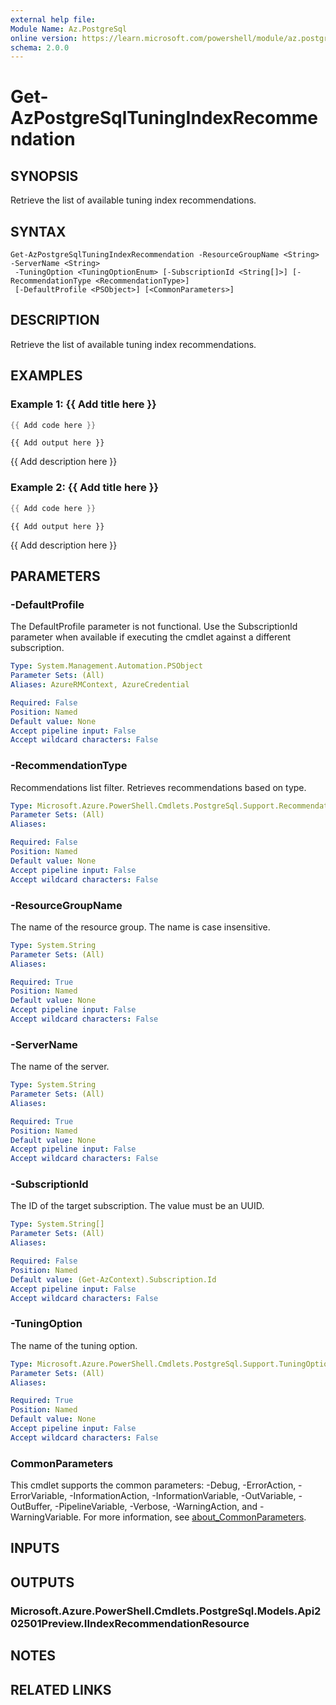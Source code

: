 ```yaml
---
external help file:
Module Name: Az.PostgreSql
online version: https://learn.microsoft.com/powershell/module/az.postgresql/get-azpostgresqltuningindexrecommendation
schema: 2.0.0
---
```


# Get-AzPostgreSqlTuningIndexRecommendation

## SYNOPSIS
Retrieve the list of available tuning index recommendations.

## SYNTAX

```
Get-AzPostgreSqlTuningIndexRecommendation -ResourceGroupName <String> -ServerName <String>
 -TuningOption <TuningOptionEnum> [-SubscriptionId <String[]>] [-RecommendationType <RecommendationType>]
 [-DefaultProfile <PSObject>] [<CommonParameters>]
```

## DESCRIPTION
Retrieve the list of available tuning index recommendations.

## EXAMPLES

### Example 1: {{ Add title here }}
```powershell
{{ Add code here }}
```

```output
{{ Add output here }}
```

{{ Add description here }}

### Example 2: {{ Add title here }}
```powershell
{{ Add code here }}
```

```output
{{ Add output here }}
```

{{ Add description here }}

## PARAMETERS

### -DefaultProfile
The DefaultProfile parameter is not functional.
Use the SubscriptionId parameter when available if executing the cmdlet against a different subscription.

```yaml
Type: System.Management.Automation.PSObject
Parameter Sets: (All)
Aliases: AzureRMContext, AzureCredential

Required: False
Position: Named
Default value: None
Accept pipeline input: False
Accept wildcard characters: False
```

### -RecommendationType
Recommendations list filter.
Retrieves recommendations based on type.

```yaml
Type: Microsoft.Azure.PowerShell.Cmdlets.PostgreSql.Support.RecommendationType
Parameter Sets: (All)
Aliases:

Required: False
Position: Named
Default value: None
Accept pipeline input: False
Accept wildcard characters: False
```

### -ResourceGroupName
The name of the resource group.
The name is case insensitive.

```yaml
Type: System.String
Parameter Sets: (All)
Aliases:

Required: True
Position: Named
Default value: None
Accept pipeline input: False
Accept wildcard characters: False
```

### -ServerName
The name of the server.

```yaml
Type: System.String
Parameter Sets: (All)
Aliases:

Required: True
Position: Named
Default value: None
Accept pipeline input: False
Accept wildcard characters: False
```

### -SubscriptionId
The ID of the target subscription.
The value must be an UUID.

```yaml
Type: System.String[]
Parameter Sets: (All)
Aliases:

Required: False
Position: Named
Default value: (Get-AzContext).Subscription.Id
Accept pipeline input: False
Accept wildcard characters: False
```

### -TuningOption
The name of the tuning option.

```yaml
Type: Microsoft.Azure.PowerShell.Cmdlets.PostgreSql.Support.TuningOptionEnum
Parameter Sets: (All)
Aliases:

Required: True
Position: Named
Default value: None
Accept pipeline input: False
Accept wildcard characters: False
```

### CommonParameters
This cmdlet supports the common parameters: -Debug, -ErrorAction, -ErrorVariable, -InformationAction, -InformationVariable, -OutVariable, -OutBuffer, -PipelineVariable, -Verbose, -WarningAction, and -WarningVariable. For more information, see [about_CommonParameters](http://go.microsoft.com/fwlink/?LinkID=113216).

## INPUTS

## OUTPUTS

### Microsoft.Azure.PowerShell.Cmdlets.PostgreSql.Models.Api202501Preview.IIndexRecommendationResource

## NOTES

## RELATED LINKS

